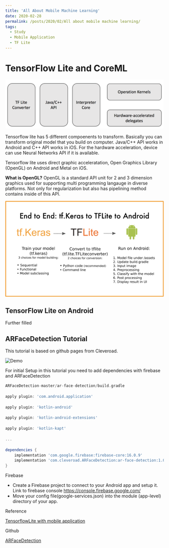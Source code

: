 ```yaml
---
title: 'All About Mobile Machine Learning'
date: 2020-02-28
permalink: /posts/2020/02/All about mobile machine learning/
tags:
  - Study
  - Mobile Application
  - TF Lite
---
```


# TensorFlow Lite and CoreML

![TFlite architecture](/images/TFLite_Architecture.png)

Tensorflow lite has 5 different compoenents to transform. Basically you can transform original model that you build on computer. Java/C++ API works in Android and C++ API works in iOS. For the hardware acceleration, device can use Neural Networks API if it is available.

Tensorflow lite uses direct graphic acceleratation, Open Graphics Library (OpenGL) on Android
and Metal on iOS. 

**What is OpenGL?**
OpenGL is a standard API unit for 2 and 3 dimension graphics used for supporting
multi programming langauge in diverse platforms. Not only for regularization but also has pipelining method contains inside of this API.

![Kera to Android](/images/tf_Keras_to_Android.png)

## TensorFlow Lite on Android 

Further filled

## ARFaceDetection Tutorial
This tutorial is based on github pages from Cleveroad.

![Demo](/images/demo_Cleveroad.gif)

For initial Setup in this tutorial you need to add dependencies with firebase and ARFaceDetection

```groovy
ARFaceDetection-master/ar-face-detection/build.gradle

apply plugin: 'com.android.application'

apply plugin: 'kotlin-android'

apply plugin: 'kotlin-android-extensions'

apply plugin: 'kotlin-kapt'

...

dependencies {
    implementation 'com.google.firebase:firebase-core:16.0.9'
    implementation 'com.cleveroad.ARFaceDetection:ar-face-detection:1.0.2'
}
```

Firebase
*   Create a Firebase project to connect to your Android app and setup it.
    Link to firebase console https://console.firebase.google.com/ 
*   Move your config file(google-services.json) into the module (app-level) directory of your app.

Reference

[TensorflowLite with mobile application](https://soundlly.github.io/2017/11/20/tensorflowlite-moblienet-demo/)

Github

[ARFaceDetection](https://github.com/Cleveroad/ARFaceDetection)